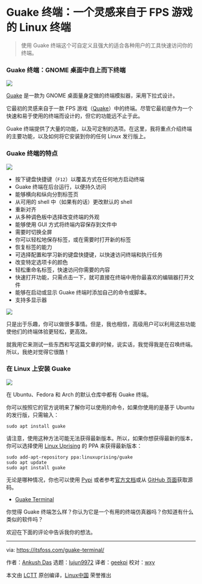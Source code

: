 [#]: subject: (Guake Terminal: A Customizable Linux Terminal for Power Users [Inspired by an FPS Game])
[#]: via: (https://itsfoss.com/guake-terminal/)
[#]: author: (Ankush Das https://itsfoss.com/author/ankush/)
[#]: collector: (lujun9972)
[#]: translator: (geekpi)
[#]: reviewer: (wxy)
[#]: publisher: ( )
[#]: url: ( )

Guake 终端：一个灵感来自于 FPS 游戏的 Linux 终端
======

> 使用 Guake 终端这个可自定义且强大的适合各种用户的工具快速访问你的终端。

### Guake 终端：GNOME 桌面中自上而下终端

![][1]

[Guake][2] 是一款为 GNOME 桌面量身定做的终端模拟器，采用下拉式设计。

它最初的灵感来自于一款 FPS 游戏（[Quake][3]）中的终端。尽管它最初是作为一个快速和易于使用的终端而设计的，但它的功能远不止于此。

Guake 终端提供了大量的功能，以及可定制的选项。在这里，我将重点介绍终端的主要功能，以及如何将它安装到你的任何 Linux 发行版上。

### Guake 终端的特点

![][4]

  * 按下键盘快捷键（`F12`）以覆盖方式在任何地方启动终端
  * Guake 终端在后台运行，以便持久访问
  * 能够横向和纵向分割标签页
  * 从可用的 shell 中（如果有的话）更改默认的 shell
  * 重新对齐
  * 从多种调色板中选择改变终端的外观
  * 能够使用 GUI 方式将终端内容保存到文件中
  * 需要时切换全屏
  * 你可以轻松地保存标签，或在需要时打开新的标签
  * 恢复标签的能力
  * 可选择配置和学习新的键盘快捷键，以快速访问终端和执行任务
  * 改变特定选项卡的颜色
  * 轻松重命名标签，快速访问你需要的内容
  * 快速打开功能，只需点击一下，就可直接在终端中用你最喜欢的编辑器打开文件
  * 能够在启动或显示 Guake 终端时添加自己的命令或脚本。
  * 支持多显示器

![][5]

只是出于乐趣，你可以做很多事情。但是，我也相信，高级用户可以利用这些功能使他们的终端体验更轻松，更高效。

就我用它来测试一些东西和写这篇文章的时候，说实话，我觉得我是在召唤终端。所以，我绝对觉得它很酷！

### 在 Linux 上安装 Guake 

![][6]

在 Ubuntu、Fedora 和 Arch 的默认仓库中都有 Guake 终端。

你可以按照它的官方说明来了解你可以使用的命令，如果你使用的是基于 Ubuntu 的发行版，只需输入：

```
sudo apt install guake
```

请注意，使用这种方法可能无法获得最新版本。所以，如果你想获得最新的版本，你可以选择使用 [Linux Uprising][7] 的 PPA 来获得最新版本：

```
sudo add-apt-repository ppa:linuxuprising/guake
sudo apt update
sudo apt install guake
```

无论是哪种情况，你也可以使用 [Pypi][8] 或者参考[官方文档][9]或从 [GitHub 页面][10]获取源码。

- [Guake Terminal][10]

你觉得 Guake 终端怎么样？你认为它是一个有用的终端仿真器吗？你知道有什么类似的软件吗？

欢迎在下面的评论中告诉我你的想法。

--------------------------------------------------------------------------------

via: https://itsfoss.com/guake-terminal/

作者：[Ankush Das][a]
选题：[lujun9972][b]
译者：[geekpi](https://github.com/geekpi)
校对：[wxy](https://github.com/wxy)

本文由 [LCTT](https://github.com/LCTT/TranslateProject) 原创编译，[Linux中国](https://linux.cn/) 荣誉推出

[a]: https://itsfoss.com/author/ankush/
[b]: https://github.com/lujun9972
[1]: https://i0.wp.com/itsfoss.com/wp-content/uploads/2021/02/guake-terminal-1.png?resize=800%2C363&ssl=1
[2]: http://guake-project.org/
[3]: https://quake.bethesda.net/en
[4]: https://i0.wp.com/itsfoss.com/wp-content/uploads/2021/02/guake-terminal.jpg?resize=800%2C245&ssl=1
[5]: https://i0.wp.com/itsfoss.com/wp-content/uploads/2021/02/guake-preferences.jpg?resize=800%2C559&ssl=1
[6]: https://i1.wp.com/itsfoss.com/wp-content/uploads/2021/02/guake-terminal-2.png?resize=800%2C432&ssl=1
[7]: https://www.linuxuprising.com/
[8]: https://pypi.org/
[9]: https://guake.readthedocs.io/en/latest/user/installing.html
[10]: https://github.com/Guake/guake
